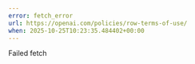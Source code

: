 ```yaml
---
error: fetch_error
url: https://openai.com/policies/row-terms-of-use/
when: 2025-10-25T10:23:35.484402+00:00
---
```


Failed fetch
